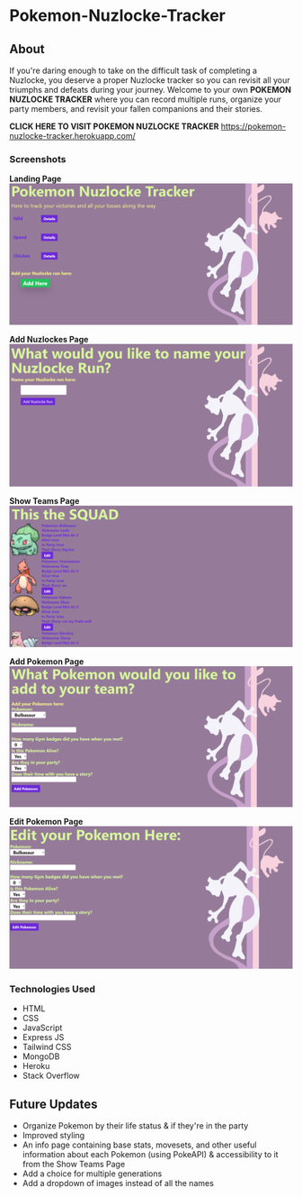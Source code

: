 # Pokemon-Nuzlocke-Tracker

## About

If you're daring enough to take on the difficult task of completing a Nuzlocke, you deserve a proper Nuzlocke tracker so you can revisit all your triumphs and defeats
during your journey. Welcome to your own **POKEMON NUZLOCKE TRACKER** where you can record multiple runs, organize your party members, and revisit your fallen companions
and their stories. 

**CLICK HERE TO VISIT POKEMON NUZLOCKE TRACKER** https://pokemon-nuzlocke-tracker.herokuapp.com/

### Screenshots

**Landing Page**
![](images/LandingPage.PNG)

**Add Nuzlockes Page**
![](images/AddNuzlocke.PNG)

**Show Teams Page**
![](images/ShowTeams.PNG)

**Add Pokemon Page**
![](images/AddPokemon.PNG)

**Edit Pokemon Page**
![](images/EditPokemon.PNG)

### Technologies Used
- HTML
- CSS
- JavaScript
- Express JS
- Tailwind CSS
- MongoDB
- Heroku
- Stack Overflow

## Future Updates
- Organize Pokemon by their life status & if they're in the party
- Improved styling
- An info page containing base stats, movesets, and other useful information about each Pokemon (using PokeAPI) & accessibility to it from the Show Teams Page
- Add a choice for multiple generations
- Add a dropdown of images instead of all the names
